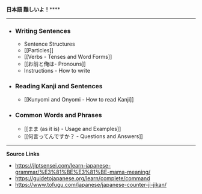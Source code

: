 
**日本語 難しいよ！******

---
- ### Writing Sentences
	- Sentence Structures
	- [[Particles]]
	- [[Verbs - Tenses and Word Forms]]
	- [[お前と俺は- Pronouns]]
	- Instructions - How to write
- ### Reading Kanji and Sentences
	- [[Kunyomi and Onyomi - How to read Kanji]]
- ### Common Words and Phrases
	- [[まま (as it is) - Usage and Examples]]
	- [[何言ってんですか？ - Questions and Answers]]

---


**Source Links**
- https://jlptsensei.com/learn-japanese-grammar/%E3%81%BE%E3%81%BE-mama-meaning/ 
- https://guidetojapanese.org/learn/complete/command 
- https://www.tofugu.com/japanese/japanese-counter-ji-jikan/ 